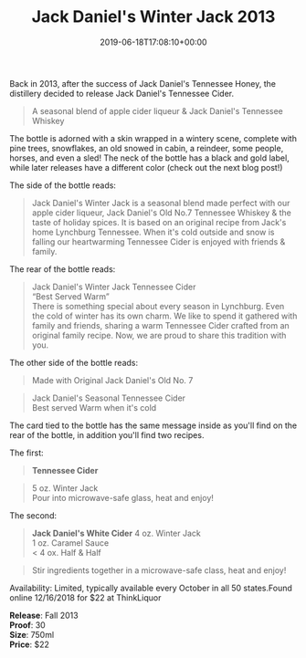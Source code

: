 ﻿---
layout: post
title: Jack Daniel's Winter Jack 2013
date: '2019-06-18T17:08:10+00:00'
permalink: WinterJack2013
image:
  feature: 11/WinterJackV1-1.jpg
description: A collector's guide to the Jack Daniel's Winter Jack, Tennessee Cider from 2013
gallery:
  WinterJack2013:
  - image_path: 11/WinterJackV1-1.jpg
    image-caption: Jack Daniel's Winter Jack, Tennessee Cider from 2013
    image-copyright: © CollectorOfJack.com
  - image_path: 11/WinterJackV1-2.jpg
    image-caption: Jack Daniel's Winter Jack, Tennessee Cider from 2013
    image-copyright: © CollectorOfJack.com
  - image_path: 11/WinterJackV1-3.jpg
    image-caption: Jack Daniel's Winter Jack, Tennessee Cider from 2013
    image-copyright: © CollectorOfJack.com
  - image_path: 11/WinterJackV1-4.jpg
    image-caption: Jack Daniel's Winter Jack, Tennessee Cider from 2013
    image-copyright: © CollectorOfJack.com
  - image_path: 11/WinterJackV1-5.jpg
    image-caption: Jack Daniel's Winter Jack, Tennessee Cider from 2013
    image-copyright: © CollectorOfJack.com
  - image_path: 11/WinterJackV1-6.jpg
    image-caption: Jack Daniel's Winter Jack, Tennessee Cider from 2013
    image-copyright: © CollectorOfJack.com

---
   
Back in 2013, after the success of Jack Daniel's Tennessee Honey, the distillery decided to release Jack Daniel's Tennessee Cider.  

> A seasonal blend of apple cider liqueur &amp; Jack Daniel's Tennessee Whiskey   
   
The bottle is adorned with a skin wrapped in a wintery scene, complete with pine trees, snowflakes, an old snowed in cabin, a reindeer, some people, horses, and even a sled! The neck of the bottle has a black and gold label, while later releases have a different color (check out the next blog post!)   
  
The side of the bottle reads:   
> Jack Daniel's Winter Jack is a seasonal blend made perfect with our apple cider liqueur, Jack Daniel's Old No.7 Tennessee Whiskey &amp; the taste of holiday spices. It is based on an original recipe from Jack's home Lynchburg Tennessee. When it's cold outside and snow is falling our heartwarming Tennessee Cider is enjoyed with friends &amp; family.   

The rear of the bottle reads:   

> Jack Daniel's Winter Jack Tennessee Cider  
> “Best Served Warm”   
> There is something special about every season in Lynchburg. Even the cold of winter has its own charm. We like to spend it gathered with family and friends, sharing a warm Tennessee Cider crafted from an original family recipe. Now, we are proud to share this tradition with you.   
   
The other side of the bottle reads: 

> Made with Original Jack Daniel's Old No. 7   

> Jack Daniel's Seasonal Tennessee Cider   
> Best served Warm when it's cold   

The card tied to the bottle has the same message inside as you'll find on the rear of the bottle, in addition you'll find two recipes.  
   
The first:   

> **Tennessee Cider**  

> 5 oz. Winter Jack   
> Pour into microwave-safe glass, heat and enjoy!   
   
The second:   

> **Jack Daniel's White Cider**
> 4 oz. Winter Jack   
> 1 oz. Caramel Sauce   
< 4 ox. Half &amp; Half 

> Stir ingredients together in a microwave-safe class, heat and enjoy!   
   
Availability: Limited, typically available every October in all 50 states.Found online 12/16/2018 for $22 at ThinkLiquor  
   
**Release**: Fall 2013  
**Proof**: 30   
**Size**: 750ml  
**Price**: $22   
